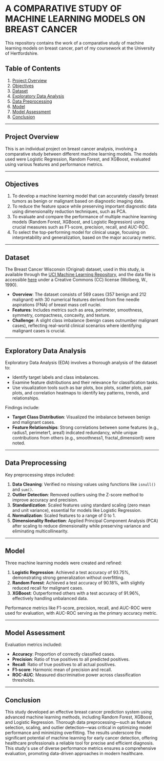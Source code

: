 # A COMPARATIVE STUDY OF MACHINE LEARNING MODELS ON BREAST CANCER


This repository contains the work of a comparative study of machine learning models on breast cancer, part of my coursework at the University of Hertfordshire.

## Table of Contents
1. [Project Overview](#project-overview)
2. [Objectives](#objectives)
3. [Dataset](#dataset)
4. [Exploratory Data Analysis](#exploratory-data-analysis)
5. [Data Preprocessing](#data-preprocessing)
6. [Model](#model)
7. [Model Assessment](#model-assessment)
8. [Conclusion](#conclusion)

---

## Project Overview

This is an individual project on breast cancer analysis, involving a comparative study between different machine learning models. The models used were Logistic Regression, Random Forest, and XGBoost, evaluated using various features and performance metrics.

---

## Objectives

1. To develop a machine learning model that can accurately classify breast tumors as benign or malignant based on diagnostic imaging data.  
2. To reduce the feature space while preserving important diagnostic data using dimensionality reduction techniques, such as PCA.  
3. To evaluate and compare the performance of multiple machine learning models (Random Forest, XGBoost, and Logistic Regression) using crucial measures such as F1-score, precision, recall, and AUC-ROC.  
4. To select the top-performing model for clinical usage, focusing on interpretability and generalization, based on the major accuracy metric.

---

## Dataset

The Breast Cancer Wisconsin (Original) dataset, used in this study, is available through the [UCI Machine Learning Repository](https://archive.ics.uci.edu/dataset/17/breast+cancer+wisconsin+diagnostic), and the data file is accessible [here](https://archive.ics.uci.edu/static/public/17/data.csv) under a Creative Commons (CC) license (Wolberg, W., 1990).  

- **Overview**: The dataset consists of 569 cases (357 benign and 212 malignant) with 30 numerical features derived from fine needle aspirations (FNA) of breast mass cell nuclei.  
- **Features**: Includes metrics such as area, perimeter, smoothness, symmetry, compactness, concavity, and texture.  
- **Challenge**: A slight class imbalance (benign cases outnumber malignant cases), reflecting real-world clinical scenarios where identifying malignant cases is crucial.

---

## Exploratory Data Analysis

Exploratory Data Analysis (EDA) involves a thorough analysis of the dataset to:
- Identify target labels and class imbalances.  
- Examine feature distributions and their relevance for classification tasks.  
- Use visualization tools such as bar plots, box plots, scatter plots, pair plots, and correlation heatmaps to identify key patterns, trends, and relationships.

Findings include:
- **Target Class Distribution**: Visualized the imbalance between benign and malignant cases.  
- **Feature Relationships**: Strong correlations between some features (e.g., radius1, perimeter1, area1) indicated redundancy, while unique contributions from others (e.g., smoothness1, fractal_dimension1) were noted.  

---

## Data Preprocessing

Key preprocessing steps included:

1. **Data Cleaning**: Verified no missing values using functions like `isnull()` and `sum()`.  
2. **Outlier Detection**: Removed outliers using the Z-score method to improve accuracy and precision.  
3. **Standardization**: Scaled features using standard scaling (zero mean and unit variance), essential for models like Logistic Regression.  
4. **Normalization**: Scaled features to a range of 0 to 1.  
5. **Dimensionality Reduction**: Applied Principal Component Analysis (PCA) after scaling to reduce dimensionality while preserving variance and eliminating multicollinearity.

---

## Model

Three machine learning models were created and refined:

1. **Logistic Regression**: Achieved a test accuracy of 93.75%, demonstrating strong generalization without overfitting.  
2. **Random Forest**: Achieved a test accuracy of 90.18%, with slightly reduced recall for malignant cases.  
3. **XGBoost**: Outperformed others with a test accuracy of 91.96%, effectively handling unbalanced data.

Performance metrics like F1-score, precision, recall, and AUC-ROC were used for evaluation, with AUC-ROC serving as the primary accuracy metric.

---

## Model Assessment

Evaluation metrics included:

- **Accuracy**: Proportion of correctly classified cases.
- **Precision**: Ratio of true positives to all predicted positives.
- **Recall**: Ratio of true positives to all actual positives.
- **F1-score**: Harmonic mean of precision and recall.
- **ROC-AUC**: Measured discriminative power across classification thresholds.

---

## Conclusion

This study developed an effective breast cancer prediction system using advanced machine learning methods, including Random Forest, XGBoost, and Logistic Regression. Thorough data preprocessing—such as feature selection, scaling, and outlier detection—was critical in optimizing model performance and minimizing overfitting. The results underscore the significant potential of machine learning for early cancer detection, offering healthcare professionals a reliable tool for precise and efficient diagnosis. This study's use of diverse performance metrics ensures a comprehensive evaluation, promoting data-driven approaches in modern healthcare.
